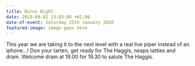 ```yaml
---
title: Burns Night
date: 2019-09-02 13:03:00 +01:00
date-of-event: Saturday 25th January 2020
featured-image: image goes here
---
```


This year we are taking it to the next level with a real live piper instead of an iphone...! Don your tarten, get ready for The Haggis, neaps tatties and dram. Welcome dram at 19.00 for 19.30 to salute The Haggis.
